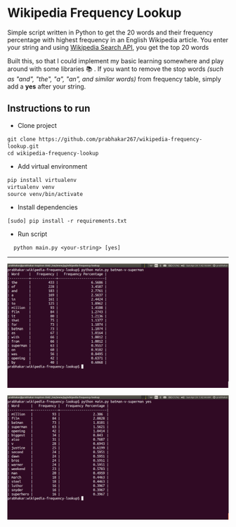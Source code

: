 # Wikipedia Frequency Lookup

Simple script written in Python to get the 20 words and their frequency percentage with highest frequency in an English Wikipedia article.
You enter your string and using [Wikipedia Search API](https://www.mediawiki.org/wiki/API:Search), you get the top 20 words

Built this, so that I could implement my basic learning somewhere and play around with some libraries :books: . 
If you want to remove the stop words _(such as "and", "the", "a", "an", and similar words)_ from frequency table, simply add a **yes** after your string.

## Instructions to run
+ Clone project
```shell
git clone https://github.com/prabhakar267/wikipedia-frequency-lookup.git
cd wikipedia-frequency-lookup
```
+ Add virtual environment
```shell
pip install virtualenv
virtualenv venv
source venv/bin/activate
```
+ Install dependencies
```shell
[sudo] pip install -r requirements.txt
```
+ Run script
```shell
  python main.py <your-string> [yes]
```

----

![screenshot](/screenshots/Screenshot%20from%202016-04-24%2001-42-18.png?raw=true)

![screenshot](/screenshots/Screenshot%20from%202016-04-24%2001-42-44.png?raw=true)
